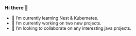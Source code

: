### Hi there 👋
- 🌱 I’m currently learning Nest & Kubernetes.
- 🔭 I’m currently working on two new projects.
- 👯 I’m looking to collaborate on any interesting java projects.


<!--
**Abdelglel25/Abdelglel25** is a ✨ _special_ ✨ repository because its `README.md` (this file) appears on your GitHub profile.

Here are some ideas to get you started:

- 🔭 I’m currently working on ...
- 🌱 I’m currently learning ...
- 👯 I’m looking to collaborate on ...
- 🤔 I’m looking for help with ...
- 💬 Ask me about ...
- 📫 How to reach me: ...
- 😄 Pronouns: ...
- ⚡ Fun fact: ...
-->
